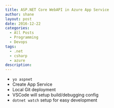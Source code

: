 ```yaml
---
title: ASP.NET Core WebAPI in Azure App Service
author: shane
layout: post
date: 2016-12-22
categories:
  - All Posts
  - Programming
  - Devops
tags:
  - .net
  - csharp
  - azure
description:
---
```



-  `yo aspnet`
-  Create App Service
-  Local Git deployment
-  VSCode will setup build/debugging config
-  `dotnet watch` setup for easy development
